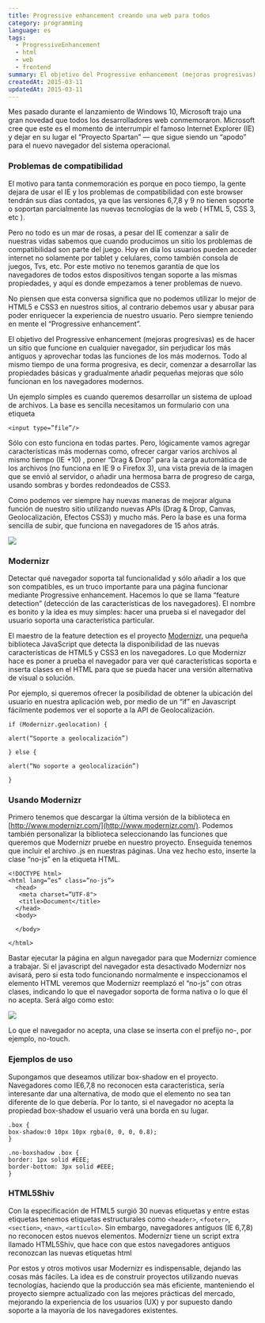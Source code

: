```yaml
---
title: Progressive enhancement creando una web para todos
category: programming
language: es
tags:
  - ProgressiveEnhancement
  - html
  - web
  - frontend
summary: El objetivo del Progressive enhancement (mejoras progresivas) es de hacer un sitio que funcione en cualquier navegador, sin perjudicar los más antiguos y aprovechar todas las funciones de los más modernos.
createdAt: 2015-03-11
updatedAt: 2015-03-11
---
```


Mes pasado durante el lanzamiento de Windows 10, Microsoft trajo una gran novedad que todos los desarrolladores web conmemoraron. Microsoft cree que este es el momento de interrumpir el famoso Internet Explorer (IE) y dejar en su lugar el “Proyecto Spartan” — que sigue siendo un “apodo” para el nuevo navegador del sistema operacional.

### Problemas de compatibilidad

El motivo para tanta conmemoración es porque en poco tiempo, la gente dejara de usar el IE y los problemas de compatibilidad con este browser tendrán sus días contados, ya que las versiones 6,7,8 y 9 no tienen soporte o soportan parcialmente las nuevas tecnologías de la web ( HTML 5, CSS 3, etc ).

Pero no todo es un mar de rosas, a pesar del IE comenzar a salir de nuestras vidas sabemos que cuando producimos un sitio los problemas de compatibilidad son parte del juego. Hoy en día los usuarios pueden acceder internet no solamente por tablet y celulares, como también consola de juegos, Tvs, etc. Por este motivo no tenemos garantía de que los navegadores de todos estos dispositivos tengan soporte a las mismas propiedades, y aquí es donde empezamos a tener problemas de nuevo.

No piensen que esta conversa significa que no podemos utilizar lo mejor de HTML5 e CSS3 en nuestros sitios, al contrario debemos usar y abusar para poder enriquecer la experiencia de nuestro usuario. Pero siempre teniendo en mente el “Progressive enhancement”.

El objetivo del Progressive enhancement (mejoras progresivas) es de hacer un sitio que funcione en cualquier navegador, sin perjudicar los más antiguos y aprovechar todas las funciones de los más modernos. Todo al mismo tiempo de una forma progresiva, es decir, comenzar a desarrollar las propiedades básicas y gradualmente añadir pequeñas mejoras que sólo funcionan en los navegadores modernos.

Un ejemplo simples es cuando queremos desarrollar un sistema de upload de archivos. La base es sencilla necesitamos un formulario con una etiqueta

    <input type=”file”/>

Sólo con esto funciona en todas partes. Pero, lógicamente vamos agregar características más modernas como, ofrecer cargar varios archivos al mismo tiempo (IE +10) , poner “Drag & Drop” para la carga automática de los archivos (no funciona en IE 9 o Firefox 3), una vista previa de la imagen que se envió al servidor, o añadir una hermosa barra de progreso de carga, usando sombras y bordes redondeados de CSS3.

Como podemos ver siempre hay nuevas maneras de mejorar alguna función de nuestro sitio utilizando nuevas APIs (Drag & Drop, Canvas, Geolocalización, Efectos CSS3) y mucho más. Pero la base es una forma sencilla de subir, que funciona en navegadores de 15 años atrás.

![](https://cdn-images-1.medium.com/max/2000/0*wWOqkBe3qJ373XHz.)

### Modernizr

Detectar qué navegador soporta tal funcionalidad y sólo añadir a los que son compatibles, es un truco importante para una página funcionar mediante Progressive enhancement. Hacemos lo que se llama “feature detection” (detección de las características de los navegadores). El nombre es bonito y la idea es muy simples: hacer una prueba si el navegador del usuario soporta una característica particular.

El maestro de la feature detection es el proyecto [Modernizr](http://modernizr.com/), una pequeña biblioteca JavaScript que detecta la disponibilidad de las nuevas características de HTML5 y CSS3 en los navegadores. Lo que Modernizr hace es poner a prueba el navegador para ver qué características soporta e inserta clases en el HTML para que se pueda hacer una versión alternativa de visual o solución.

Por ejemplo, si queremos ofrecer la posibilidad de obtener la ubicación del usuario en nuestra aplicación web, por medio de un “if” en Javascript fácilmente podemos ver el soporte a la API de Geolocalización.

    if (Modernizr.geolocation) {

    alert(“Soporte a geolocalización”)

    } else {

    alert(“No soporte a geolocalización”)

    }

### Usando Modernizr

Primero tenemos que descargar la última versión de la biblioteca en [http://www.modernizr.com/](http://www.modernizr.com/). Podemos también personalizar la biblioteca seleccionando las funciones que queremos que Modernizr pruebe en nuestro proyecto. Enseguida tenemos que incluir el archivo .js en nuestras páginas. Una vez hecho esto, inserte la clase “no-js” en la etiqueta HTML.

    <!DOCTYPE html>
    <html lang=”es” class=”no-js”>
      <head>
       <meta charset=”UTF-8">
       <title>Document</title>
      </head>
      <body>

      </body>

    </html>

Bastar ejecutar la página en algun navegador para que Modernizr comience a trabajar. Si el javascript del navegador esta desactivado Modernizr nos avisará, pero si esta todo funcionando normalmente e inspeccionamos el elemento HTML veremos que Modernizr reemplazó el “no-js” con otras clases, indicando lo que el navegador soporta de forma nativa o lo que él no acepta. Será algo como esto:

![](https://cdn-images-1.medium.com/max/2000/0*IUohDTczhnYAOW5o.)

Lo que el navegador no acepta, una clase se inserta con el prefijo no-, por ejemplo, no-touch.

### Ejemplos de uso

Supongamos que deseamos utilizar box-shadow en el proyecto. Navegadores como IE6,7,8 no reconocen esta característica, sería interesante dar una alternativa, de modo que el elemento no sea tan diferente de lo que debería. Por lo tanto, si el navegador no acepta la propiedad box-shadow el usuario verá una borda en su lugar.

    .box {
    box-shadow:0 10px 10px rgba(0, 0, 0, 0.8);
    }

    .no-boxshadow .box {
    border: 1px solid #EEE;
    border-bottom: 3px solid #EEE;
    }

### HTML5Shiv

Con la especificación de HTML5 surgió 30 nuevas etiquetas y entre estas etiquetas tenemos etiquetas estructurales como `<header>`, `<footer>`, `<section>`, `<nav>`, `<artículo>`. Sin embargo, navegadores antiguos (IE 6,7,8) no reconocen estos nuevos elementos. Modernizr tiene un script extra llamado HTML5Shiv, que hace con que estos navegadores antiguos reconozcan las nuevas etiquetas html

Por estos y otros motivos usar Modernizr es indispensable, dejando las cosas más fáciles. La idea es de construir proyectos utilizando nuevas tecnologías, haciendo que la producción sea más eficiente, manteniendo el proyecto siempre actualizado con las mejores prácticas del mercado, mejorando la experiencia de los usuarios (UX) y por supuesto dando soporte a la mayoría de los navegadores existentes.
